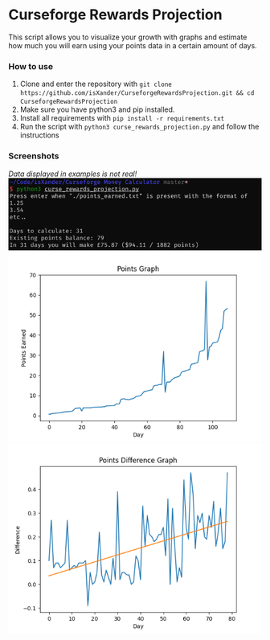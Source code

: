 # Curseforge Rewards Projection
This script allows you to visualize your growth with graphs 
and estimate how much you will earn using your points data in a certain amount of days.

### How to use
1. Clone and enter the repository with `git clone https://github.com/isXander/CurseforgeRewardsProjection.git && cd CurseforgeRewardsProjection`
2. Make sure you have python3 and pip installed.
3. Install all requirements with `pip install -r requirements.txt`
4. Run the script with `python3 curse_rewards_projection.py` and follow the instructions

### Screenshots
*Data displayed in examples is not real!*
![CLI](screenshots/cli.png)
![Points Earned Graph](screenshots/points_earned_graph.png)
![Points Earned Difference Graph](screenshots/points_earned_more_than_previous_day.png)